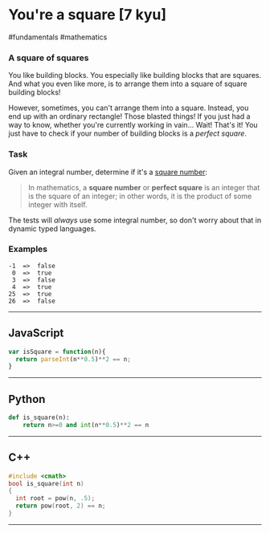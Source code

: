 # You're a square [7 kyu]

#fundamentals #mathematics

### A square of squares

You like building blocks. You especially like building blocks that are squares. And what you even like more, is to arrange them into a square of square building blocks!

However, sometimes, you can't arrange them into a square. Instead, you end up with an ordinary rectangle! Those blasted things! If you just had a way to know, whether you're currently working in vain… Wait! That's it! You just have to check if your number of building blocks is a _perfect square_.

### Task

Given an integral number, determine if it's a [square number](https://en.wikipedia.org/wiki/Square_number):

> In mathematics, a **square number** or **perfect square** is an integer that is the square of an integer; in other words, it is the product of some integer with itself.

The tests will _always_ use some integral number, so don't worry about that in dynamic typed languages.

### Examples

```
-1  =>  false
 0  =>  true
 3  =>  false
 4  =>  true
25  =>  true
26  =>  false
```

---
## JavaScript

```javascript
var isSquare = function(n){
  return parseInt(n**0.5)**2 == n;
}
```

---
## Python

```python
def is_square(n):    
    return n>=0 and int(n**0.5)**2 == n
```

---
## C++

```c++
#include <cmath>
bool is_square(int n)
{
  int root = pow(n, .5);
  return pow(root, 2) == n;
}
```

---